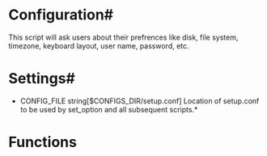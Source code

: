 # Configuration# 

This script will ask users about their prefrences like disk, file system, timezone, keyboard layout, user name, password, etc.

# Settings# 

* CONFIG_FILE string[$CONFIGS_DIR/setup.conf] Location of setup.conf to be used by set_option and all subsequent scripts.* 


# Functions



